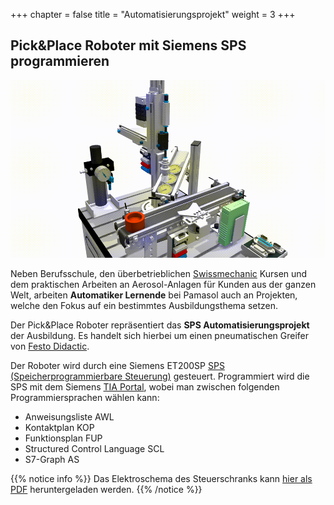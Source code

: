 +++
chapter = false
title = "Automatisierungsprojekt"
weight = 3
+++

## Pick&Place Roboter mit Siemens SPS programmieren

![Festo Pick&Place Robot](./images/festo_pick_n_place.de.gif)

Neben Berufsschule, den überbetrieblichen [Swissmechanic](https://www.swissmechanic.ch/) Kursen und dem praktischen Arbeiten an Aerosol-Anlagen für Kunden aus der ganzen Welt, arbeiten **Automatiker Lernende** bei Pamasol auch an Projekten, welche den Fokus auf ein bestimmtes Ausbildungsthema setzen.

Der Pick&Place Roboter repräsentiert das **SPS Automatisierungsprojekt** der Ausbildung. Es handelt sich hierbei um einen pneumatischen Greifer von [Festo Didactic](https://www.festo-didactic.ch/).

Der Roboter wird durch eine Siemens ET200SP [SPS (Speicherprogrammierbare Steuerung)](https://de.wikipedia.org/wiki/Speicherprogrammierbare_Steuerung) gesteuert. Programmiert wird die SPS mit dem Siemens [TIA Portal](https://de.wikipedia.org/wiki/Totally_Integrated_Automation), wobei man zwischen folgenden Programmiersprachen wählen kann:

* Anweisungsliste AWL
* Kontaktplan KOP
* Funktionsplan FUP
* Structured Control Language SCL
* S7-Graph AS

{{% notice info %}}
Das Elektroschema des Steuerschranks kann [hier als PDF](./docs/Pick_and_Placer.de.pdf) heruntergeladen werden.
{{% /notice %}}